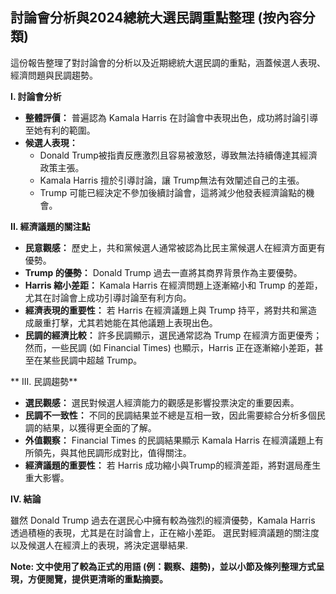## 討論會分析與2024總統大選民調重點整理 (按內容分類)

這份報告整理了對討論會的分析以及近期總統大選民調的重點，涵蓋候選人表現、經濟問題與民調趨勢。

**I. 討論會分析**

*   **整體評價：** 普遍認為 Kamala Harris 在討論會中表現出色，成功將討論引導至她有利的範圍。
*   **候選人表現：**
    *   Donald Trump被指責反應激烈且容易被激怒，導致無法持續傳達其經濟政策主張。
    *   Kamala Harris 擅於引導討論，讓 Trump無法有效闡述自己的主張。
    *   Trump 可能已經決定不參加後續討論會，這將減少他發表經濟論點的機會。

**II. 經濟議題的關注點**

*   **民意觀感：** 歷史上，共和黨候選人通常被認為比民主黨候選人在經濟方面更有優勢。
*   **Trump 的優勢：** Donald Trump 過去一直將其商界背景作為主要優勢。
*   **Harris 縮小差距：** Kamala Harris 在經濟問題上逐漸縮小和 Trump 的差距，尤其在討論會上成功引導討論至有利方向。
*   **經濟表現的重要性：** 若 Harris 在經濟議題上與 Trump 持平，將對共和黨造成嚴重打擊，尤其若她能在其他議題上表現出色。
*   **民調的經濟比較：** 許多民調顯示，選民通常認為 Trump 在經濟方面更優秀；然而，一些民調 (如 Financial Times) 也顯示，Harris 正在逐漸縮小差距，甚至在某些民調中超越 Trump。

** III. 民調趨勢**

*  **選民觀感：** 選民對候選人經濟能力的觀感是影響投票決定的重要因素。
*   **民調不一致性：** 不同的民調結果並不總是互相一致，因此需要綜合分析多個民調的結果，以獲得更全面的了解。
*   **外值觀察：** Financial Times 的民調結果顯示 Kamala Harris 在經濟議題上有所領先，與其他民調形成對比，值得關注。
*   **經濟議題的重要性：** 若 Harris 成功縮小與Trump的經濟差距，將對選局產生重大影響。

**IV. 結論**

雖然 Donald Trump 過去在選民心中擁有較為強烈的經濟優勢，Kamala Harris 透過積極的表現，尤其是在討論會上，正在縮小差距。 選民對經濟議題的關注度以及候選人在經濟上的表現，將決定選舉結果.

**Note: 文中使用了較為正式的用語 (例：觀察、趨勢)，並以小節及條列整理方式呈現，方便閱覽，提供更清晰的重點摘要。**